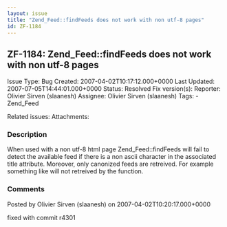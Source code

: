 ```yaml
---
layout: issue
title: "Zend_Feed::findFeeds does not work with non utf-8 pages"
id: ZF-1184
---
```


ZF-1184: Zend\_Feed::findFeeds does not work with non utf-8 pages
-----------------------------------------------------------------

 Issue Type: Bug Created: 2007-04-02T10:17:12.000+0000 Last Updated: 2007-07-05T14:44:01.000+0000 Status: Resolved Fix version(s): 
 Reporter:  Olivier Sirven (slaanesh)  Assignee:  Olivier Sirven (slaanesh)  Tags: - Zend\_Feed
 
 Related issues: 
 Attachments: 
### Description

When used with a non utf-8 html page Zend\_Feed::findFeeds will fail to detect the available feed if there is a non ascii character in the associated title attribute. Moreover, only canonized feeds are retreived. For example something like will not retreived by the function.

 

 

### Comments

Posted by Olivier Sirven (slaanesh) on 2007-04-02T10:20:17.000+0000

fixed with commit r4301

 

 